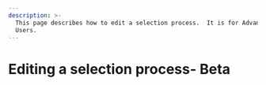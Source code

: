 ```yaml
---
description: >-
  This page describes how to edit a selection process.  It is for Advanced
  Users.
---
```


# Editing a selection process- Beta

